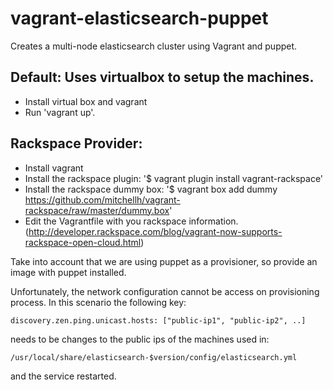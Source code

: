 vagrant-elasticsearch-puppet
============================

Creates a multi-node elasticsearch cluster using Vagrant and puppet.

Default: Uses virtualbox to setup the machines.
-----------------------------------------------

* Install virtual box and vagrant
* Run 'vagrant up'.

Rackspace Provider:
-------------------

* Install vagrant
* Install the rackspace plugin: '$ vagrant plugin install vagrant-rackspace'
* Install the rackspace dummy box: '$ vagrant box add dummy https://github.com/mitchellh/vagrant-rackspace/raw/master/dummy.box'
* Edit the Vagrantfile with you rackspace information. (http://developer.rackspace.com/blog/vagrant-now-supports-rackspace-open-cloud.html)

Take into account that we are using puppet as a provisioner, so provide an image with puppet installed.

Unfortunately, the network configuration cannot be access on provisioning process. In this scenario the following key:

```
discovery.zen.ping.unicast.hosts: ["public-ip1", "public-ip2", ..]  
```

needs to be changes to the public ips of the machines used in:

```
/usr/local/share/elasticsearch-$version/config/elasticsearch.yml
```

and the service restarted.